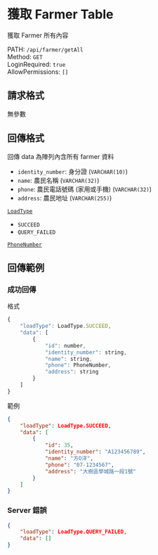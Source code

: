 # 獲取 Farmer Table

獲取 Farmer 所有內容

PATH: `/api/farmer/getAll`  
Method: `GET`  
LoginRequired: `true`  
AllowPermissions: `[]`  


## 請求格式
無參數  


## 回傳格式

回傳 data 為陣列內含所有 farmer 資料  

* `identity_number`: 身分證 (`VARCHAR(10)`)
* `name`: 農民名稱 (`VARCHAR(32)`)
* `phone`: 農民電話號碼 (家用或手機) (`VARCHAR(32)`)
* `address`: 農民地址 (`VARCHAR(255)`)

[`LoadType`](../../types.md#loadtype)  
* `SUCCEED`
* `QUERY_FAILED`

[`PhoneNumber`](../../types.md#phonenumber)  



## 回傳範例
### 成功回傳
格式
```js
{
    "loadType": LoadType.SUCCEED,
    "data": [
        {
            "id": number,
            "identity_number": string,
            "name": string,
            "phone": PhoneNumber,
            "address": string
        }
    ]
}
```
範例
```json
{
    "loadType": LoadType.SUCCEED,
    "data": [
        {
            "id": 35,
            "identity_number": "A123456789",
            "name": "方O洋",
            "phone": "07-1234567",
            "address": "大樹區學城路一段1號"
        }
    ]
}
```

### Server 錯誤  
```json
{
    "loadType": LoadType.QUERY_FAILED,
    "data": []
}
```
